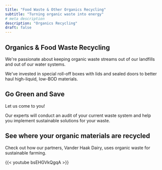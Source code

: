 ```yaml
---
title: "Food Waste & Other Organics Recycling"
subtitle: "Turning organic waste into energy"
# meta description
description: "Organics Recycling"
draft: false
---
```


## Organics & Food Waste Recycling

We're passionate about keeping organic waste streams out of our landfills and out of our water systems.

We've invested in special roll-off boxes with lids and sealed doors to better haul high-liquid, low-BOD materials.

## Go Green and Save

Let us come to you!

Our experts will conduct an audit of your current waste system and help you implement sustainable solutions for your waste.

## See where your organic materials are recycled

Check out how our partners, Vander Haak Dairy, uses organic waste for sustainable farming.

{{< youtube bsEHGVkQgqA >}}


